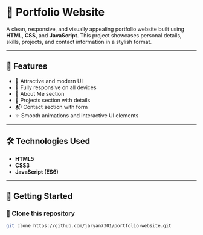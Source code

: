 # 💼 Portfolio Website

A clean, responsive, and visually appealing portfolio website built using **HTML**, **CSS**, and **JavaScript**. This project showcases personal details, skills, projects, and contact information in a stylish format.

---

## 📌 Features

- 🎨 Attractive and modern UI
- 📱 Fully responsive on all devices
- 🧑 About Me section
- 💼 Projects section with details
- 📬 Contact section with form
- ✨ Smooth animations and interactive UI elements

---

## 🛠️ Technologies Used

- **HTML5**
- **CSS3**
- **JavaScript (ES6)**

---

## 🚀 Getting Started

### 📁 Clone this repository

```bash
git clone https://github.com/jaryan7301/portfolio-website.git
